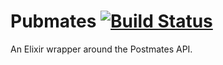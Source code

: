 # Pubmates [![Build Status](https://travis-ci.org/royels/Pubmates.svg?branch=master)](https://travis-ci.org/royels/Pubmates)


An Elixir wrapper around the Postmates API. 
